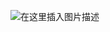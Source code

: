 ![在这里插入图片描述](https://img-blog.csdnimg.cn/20210104155653951.png?x-oss-process=image/watermark,type_ZmFuZ3poZW5naGVpdGk,shadow_10,text_aHR0cHM6Ly9ibG9nLmNzZG4ubmV0L0FidWR1bGFfXw==,size_16,color_FFFFFF,t_70)
